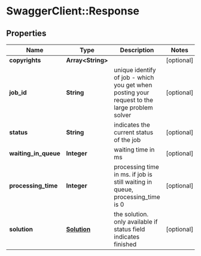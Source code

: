 # SwaggerClient::Response

## Properties
Name | Type | Description | Notes
------------ | ------------- | ------------- | -------------
**copyrights** | **Array&lt;String&gt;** |  | [optional] 
**job_id** | **String** | unique identify of job - which you get when posting your request to the large problem solver | [optional] 
**status** | **String** | indicates the current status of the job | [optional] 
**waiting_in_queue** | **Integer** | waiting time in ms | [optional] 
**processing_time** | **Integer** | processing time in ms. if job is still waiting in queue, processing_time is 0 | [optional] 
**solution** | [**Solution**](Solution.md) | the solution. only available if status field indicates finished | [optional] 


